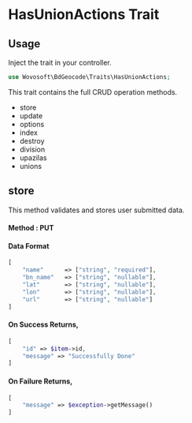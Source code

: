 # HasUnionActions Trait

## Usage

Inject the trait in your controller.

```php
use Wovosoft\BdGeocode\Traits\HasUnionActions;
```

This trait contains the full CRUD operation methods.

- store
- update
- options
- index
- destroy
- division
- upazilas
- unions

## store

This method validates and stores user submitted data.

#### Method : PUT

#### Data Format

```php
[
    "name"      => ["string", "required"],
    "bn_name"   => ["string", "nullable"],
    "lat"       => ["string", "nullable"],
    "lon"       => ["string", "nullable"],
    "url"       => ["string", "nullable"]
]
```

#### On Success Returns,

```php
[
    "id" => $item->id,
    "message" => "Successfully Done"
] 
```

#### On Failure Returns,

```php
[
    "message" => $exception->getMessage()
] 
```

